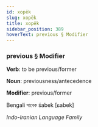 ```yaml
---
id: xopëk
slug: xopëk
title: xopëk
sidebar_position: 389
hoverText: previous § Modifier
---
```


### previous § Modifier

**Verb**: to be previous/former

**Noun**: previousness/antecedence

**Modifier**: previous/former

Bengali সাবেক śabek [ɕabek]

*Indo-Iranian Language Family*